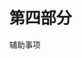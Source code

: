 <title>PART_IV</title> <link href="../Styles/epub.css" rel="stylesheet" type="text/css"> <link href="../Styles/syntax-highlighting.css" rel="stylesheet" type="text/css">

# 第四部分

辅助事项
